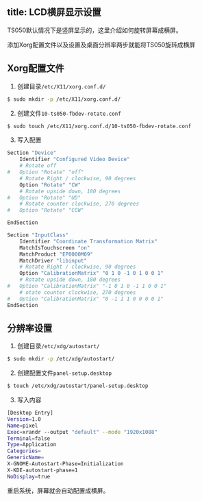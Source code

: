 title: LCD横屏显示设置
---

TS050默认情况下是竖屏显示的，这里介绍如何旋转屏幕成横屏。

添加Xorg配置文件以及设置及桌面分辨率两步就能将TS050旋转成横屏

## Xorg配置文件

1. 创建目录`/etc/X11/xorg.conf.d/`

```sh
$ sudo mkdir -p /etc/X11/xorg.conf.d/
```

2. 创建文件`10-ts050-fbdev-rotate.conf`

```sh
$ sudo touch /etc/X11/xorg.conf.d/10-ts050-fbdev-rotate.conf 
```

3. 写入配置

```sh
Section "Device"
	Identifier "Configured Video Device"
	# Rotate off
#	Option "Rotate" "off"
	# Rotate Right / clockwise, 90 degrees
	Option "Rotate" "CW"
	# Rotate upside down, 180 degrees
#	Option "Rotate" "UD"
	# Rotate counter clockwise, 270 degrees
#	Option "Rotate" "CCW"

EndSection

Section "InputClass"
	Identifier "Coordinate Transformation Matrix"
	MatchIsTouchscreen "on"
	MatchProduct "EP0000M09"
	MatchDriver "libinput"
	# Rotate Right / clockwise, 90 degrees
	Option "CalibrationMatrix" "0 1 0 -1 0 1 0 0 1"
	# Rotate upside down, 180 degrees
#	Option "CalibrationMatrix" "-1 0 1 0 -1 1 0 0 1"
	# otate counter clockwise, 270 degrees
#	Option "CalibrationMatrix" "0 -1 1 1 0 0 0 0 1"
EndSection
```

## 分辨率设置

1. 创建目录`/etc/xdg/autostart/`

```sh
$ sudo mkdir -p /etc/xdg/autostart/
```

2. 创建配置文件`panel-setup.desktop`

```sh
$ touch /etc/xdg/autostart/panel-setup.desktop
```

3. 写入内容

```sh
[Desktop Entry]
Version=1.0
Name=pixel
Exec=xrandr --output "default" --mode "1920x1088"
Terminal=false
Type=Application
Categories=
GenericName=
X-GNOME-Autostart-Phase=Initialization
X-KDE-autostart-phase=1
NoDisplay=true
```

重启系统，屏幕就会自动配置成横屏。

